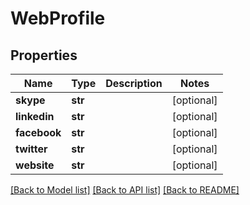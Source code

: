# WebProfile

## Properties
Name | Type | Description | Notes
------------ | ------------- | ------------- | -------------
**skype** | **str** |  | [optional] 
**linkedin** | **str** |  | [optional] 
**facebook** | **str** |  | [optional] 
**twitter** | **str** |  | [optional] 
**website** | **str** |  | [optional] 

[[Back to Model list]](../README.md#documentation-for-models) [[Back to API list]](../README.md#documentation-for-api-endpoints) [[Back to README]](../README.md)


